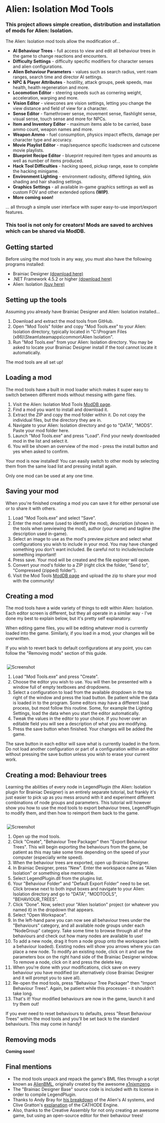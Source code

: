 # Alien: Isolation Mod Tools

### This project allows simple creation, distribution and installation of mods for Alien: Isolation.

The Alien: Isolation mod tools allow the modification of...

* **AI Behaviour Trees** - full access to view and edit all behaviour trees in the game to change reactions and encounters.
* **Difficulty Settings** - difficulty specific modifiers for character senses and alien configurations.
* **Alien Behaviour Parameters** - values such as search radius, vent roam ranges, search time and director AI settings.
* **NPC & Player Attributes** - hostility, attack groups, peek speeds, max health, health regeneration and more.
* **Locomotion Editor** - steering speeds such as cornering weight, acceleration, warping and more.
* **Vision Editor** - viewcones are vision settings, letting you change the view distance and field of view for a character.
* **Sense Editor** - flamethrower sense, movement sense, flashlight sense, visual sense, touch sense and more for NPCs.
* **Item and Inventory Editor** - maximum items able to be carried, base ammo count, weapon names and more.
* **Weapon Ammo** - fuel consumption, physics impact effects, damage per character type and accuracy.
* **Movie Playlist Editor** - map/sequence specific loadscreen and cutscene movie playlists.
* **Blueprint Recipe Editor** - blueprint required item types and amounts as well as number of items produced.
* **Hack Tool Difficulties** - hacking speed, pickup range, ease to complete the hacking minigame.
* **Environment Lighting** - environment radiosity, differed lighting, skin shading and hair shading settings.
* **Graphics Settings** - all available in-game graphics settings as well as custom FOV and other extended options **(WIP)**.
* **More coming soon!**

... all through a simple user interface with super easy-to-use import/export features. 

### This tool is not only for creators! Mods are saved to archives which can be shared via ModDB.

## Getting started

Before using the mod tools in any way, you must also have the following programs installed:

 * Brainiac Designer [(download here)](https://brainiac.codeplex.com/releases/view/24156)
 * .NET Framework 4.5.2 or higher [(download here)](https://www.microsoft.com/en-gb/download/details.aspx?id=42642)
 * Alien: Isolation [(buy here)](http://store.steampowered.com/app/214490/)

## Setting up the tools

Assuming you already have Brainiac Designer and Alien: Isolation installed...

1. Download and extract the mod tools from GitHub.
2. Open "Mod Tools" folder and copy "Mod Tools.exe" to your Alien: Isolation directory, typically located in "C:\Program Files (x86)\Steam\steamapps\common\Alien Isolation".
3. Run "Mod Tools.exe" from your Alien: Isolation directory. You may be asked to locate your Brainiac Designer install if the tool cannot locate it automatically.

The mod tools are all set up!

## Loading a mod

The mod tools have a built in mod loader which makes it super easy to switch between different mods without messing with game files.

1. Visit the Alien: Isolation Mod Tools [ModDB page](http://www.moddb.com/mods/alien-isolation-mod-tools).
2. Find a mod you want to install and download it.
3. Extract the ZIP and copy the mod folder within it. Do not copy the individual files, but the directory they are in.
4. Navigate to your Alien: Isolation directory and go to "DATA", "MODS". Paste your mod folder here.
5. Launch "Mod Tools.exe" and press "Load". Find your newly downloaded mod in the list and select it.
6. You will be shown an overview of the mod - press the install button and yes when asked to confirm.

Your mod is now installed! You can easily switch to other mods by selecting them from the same load list and pressing install again.

Only one mod can be used at any one time.

## Saving your mod

When you're finished creating a mod you can save it for either personal use or to share it with others.

1. Load "Mod Tools.exe" and select "Save".
2. Enter the mod name (used to identify the mod), description (shown in the tools when previewing the mod), author (your name) and tagline (the description used in-game).
3. Select an image to use as the mod's preview picture and select what configurations you wish to include in your mod. You may have changed something you don't want included. Be careful not to include/exclude something important!
4. Press save. Your mod will be created and the file explorer will open.
5. Convert your mod's folder to a ZIP (right click the folder, "Send to", "Compressed (zipped) folder").
6. Visit the Mod Tools [ModDB page](http://www.moddb.com/mods/alien-isolation-mod-tools) and upload the zip to share your mod with the community!

## Creating a mod

The mod tools have a wide variety of things to edit within Alien: Isolation. Each editor screen is different, but they all operate in a similar way - I've done my best to explain below, but it's pretty self explanatory. 

When editing game files, you will be editing whatever mod is currently loaded into the game. Similarly, if you load in a mod, your changes will be overwritten.

If you wish to revert back to default configurations at any point, you can follow the "Removing mods" section of this guide.

<div style="float: right; width: 100%; max-width: 500px; margin-left: 20px;">

![Screenshot](https://i.imgur.com/RLB4kVP.png)

</div>

1. Load "Mod Tools.exe" and press "Create".
2. Choose the editor you wish to use. You will then be presented with a window full of empty textboxes and dropdowns.
3. Select a configuration to load from the available dropdown in the top right of the window and press the load button. Be patient while the data is loaded in to the program. Some editors may have a different load process, but most follow this routine. Some, for example the Lighting Settings, load the data when you start the editor automatically.
4. Tweak the values in the editor to your choice. If you hover over an editable field you will see a description of what you are modifying.
5. Press the save button when finished. Your changes will be added the game.

The save button in each editor will save what is currently loaded in the form. Do not load another configuration or part of a configuration within an editor without pressing the save button unless you wish to erase your current work.

## Creating a mod: Behaviour trees

Learning the abilities of every node in LegendPlugin (the Alien: Isolation plugin for Brainiac Designer) is an entirely separate tutorial, but frankly it's just easier to pick up as you mess around with it and experiment different combinations of node groups and parameters. This tutorial will however show you how to use the mod tools to export behaviour trees, LegendPlugin to modify them, and then how to reimport them back to the game.

<div style="float: right; width: 100%; max-width: 500px; margin-left: 20px;">

![Screenshot](https://i.imgur.com/j4xsCzu.png)

</div>

1. Open up the mod tools.
2. Click "Create", "Behaviour Tree Packager" then "Export Behaviour Trees". This will begin exporting the behaviours from the game, be patient as this may take some time depending on the speed of your computer (especially write speed).
3. When the behaviour trees are exported, open up Brainiac Designer.
4. In Brainiac Designer, press "New". Enter the workspace name as "Alien Isolation" or something else memorable.
5. Select LegendPlugin.dll from the plugins list.
6. Your "Behaviour Folder" and "Default Export Folder" need to be set. Click browse next to both input boxes and navigate to your Alien: Isolation directory and go to "DATA", "MODTOOLS", "BEHAVIOUR_TREES".
7. Click "Done". Now, select your "Alien Isolation" project (or whatever you named it) in the dropdown that appears.
5. Select "Open Workspace".
6. In the left-hand pane you can now see all behaviour trees under the "Behaviours" category, and all available node groups under each "NodeGroup" category. Take some time to browse through all of the behaviours and check out how many nodes are available to use!
7. To add a new node, drag it from a node group onto the workspace (with a behaviour loaded). Existing nodes will show you arrows where you can place a new node. To modify an existing node, click on it and use the parameters box on the right hand side of the Brainiac Designer window. To remove a node, click on it and press the delete key.
8. When you're done with your modifications, click save on every behaviour you have modified (or alternatively close Brainiac Designer and it will prompt you to save all).
9. Re-open the mod tools, press "Behaviour Tree Packager" then "Import Behaviour Trees". Again, be patient while this processes - it shouldn't take long.
10. That's it! Your modified behaviours are now in the game, launch it and try them out!

If you ever need to reset behaviours to defaults, press "Reset Behaviour Trees" within the mod tools and you'll be set back to the standard behaviours. This may come in handy!

## Removing mods

**Coming soon!**

## Final mentions

 * The mod tools unpack and repack the game's BML files through a script known as [AlienBML](https://github.com/x1nixmzeng/AlienBML), originally created by the awesome [x1nixmzeng](https://github.com/x1nixmzeng).
 * The "Brainiac Designer Base" source code is included with its license in order to compile LegendPlugin.
 * Thanks to Andy Bray for [his breakdown](https://archives.nucl.ai/recording/its-in-the-vents-the-ai-of-alien-isolation/) of the Alien's AI systems, and Clive Gratton's [explanation](https://www.youtube.com/watch?v=FXKEiFUXBIo) of the CATHODE Engine.
 * Also, thanks to the Creative Assembly for not only creating an awesome game, but using an open-source editor for their behaviour trees! 